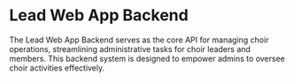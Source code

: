 # Lead Web App Backend
The Lead Web App Backend serves as the core API for managing choir operations, streamlining administrative tasks for choir leaders and members. This backend system is designed to empower admins to oversee choir activities effectively.


